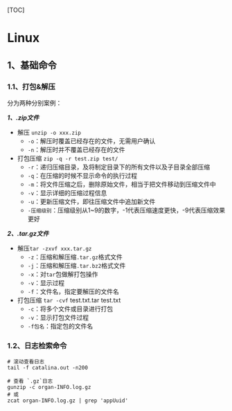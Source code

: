 [TOC]

# Linux

## 1、基础命令

### 1.1、打包&解压

分为两种分别案例：

***1、.zip文件***

* 解压 `unzip -o xxx.zip`
  * `-o`：解压时覆盖已经存在的文件，无需用户确认
  * `-n`：解压时并不覆盖已经存在的文件
* 打包压缩 `zip -q -r test.zip test/ `
  * `-r`：递归压缩目录，及将制定目录下的所有文件以及子目录全部压缩
  * `-q`：在压缩的时候不显示命令的执行过程
  * `-m`：将文件压缩之后，删除原始文件，相当于把文件移动到压缩文件中
  * `-v`：显示详细的压缩过程信息
  * `-u`：更新压缩文件，即往压缩文件中追加新文件
  * `-压缩级别`：压缩级别从1~9的数字，-1代表压缩速度更快，-9代表压缩效果更好

***2、.tar.gz文件***

* 解压`tar -zxvf xxx.tar.gz`
  * `-z`：压缩和解压缩`.tar.gz`格式文件
  * `-j`：压缩和解压缩`.tar.bz2`格式文件
  * `-x`：对`tar`包做解打包操作
  * `-v`：显示过程
  * `-f`：文件名，指定要解压的文件名
* 打包压缩 `tar -cvf` test.txt.tar test.txt
  * `-c`：将多个文件或目录进行打包
  * `-v`：显示打包文件过程
  * `-f包名`：指定包的文件名


### 1.2、日志检索命令

```shell
# 滚动查看日志
tail -f catalina.out -n200

# 查看 `.gz`日志
gunzip -c organ-INFO.log.gz
# 或
zcat organ-INFO.log.gz | grep 'appUuid'
```

